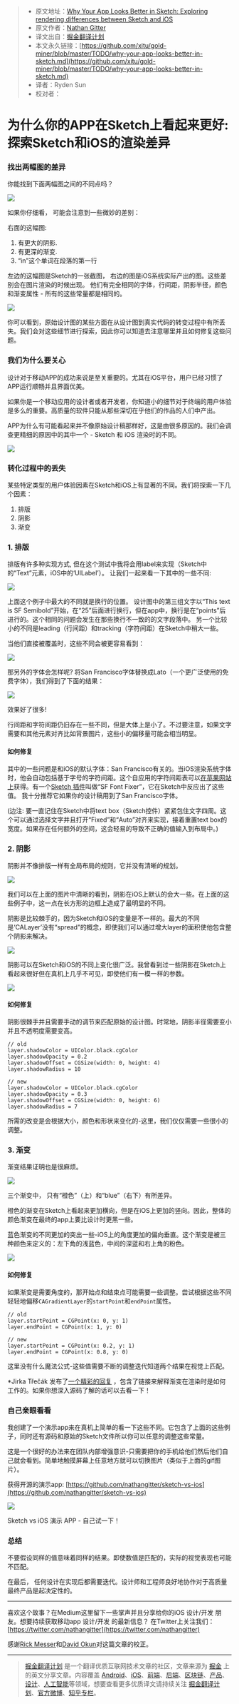 > * 原文地址：[Why Your App Looks Better in Sketch: Exploring rendering differences between Sketch and iOS](https://medium.com/@nathangitter/why-your-app-looks-better-in-sketch-3a01b22c43d7)
> * 原文作者：[Nathan Gitter](https://medium.com/@nathangitter?source=post_header_lockup)
> * 译文出自：[掘金翻译计划](https://github.com/xitu/gold-miner)
> * 本文永久链接：[https://github.com/xitu/gold-miner/blob/master/TODO/why-your-app-looks-better-in-sketch.md](https://github.com/xitu/gold-miner/blob/master/TODO/why-your-app-looks-better-in-sketch.md)
> * 译者：Ryden Sun
> * 校对者：

# 为什么你的APP在Sketch上看起来更好: 探索Sketch和iOS的渲染差异

### 找出两幅图的差异

你能找到下面两幅图之间的不同点吗？

![](https://cdn-images-1.medium.com/max/1000/1*y4jskGqLNFIK_XnJD2ivcw.jpeg)

如果你仔细看， 可能会注意到一些微妙的差别：

右面的这幅图:

1. 有更大的阴影.
2. 有更深的渐变.
3. “in”这个单词在段落的第一行

左边的这幅图是Sketch的一张截图， 右边的图是iOS系统实际产出的图。这些差别会在图片渲染的时候出现。 他们有完全相同的字体，行间距，阴影半径，颜色和渐变属性 - 所有的这些常量都是相同的。

![](https://cdn-images-1.medium.com/max/800/1*nVZjiFK-DJllaBRrep5W2Q.gif)

你可以看到，原始设计图的某些方面在从设计图到真实代码的转变过程中有所丢失。我们会对这些细节进行探索，因此你可以知道去注意哪里并且如何修复这些问题。

### 我们为什么要关心

设计对于移动APP的成功来说是至关重要的。尤其在iOS平台，用户已经习惯了APP运行顺畅并且界面优美。

如果你是一个移动应用的设计者或者开发者，你知道小的细节对于终端的用户体验是多么的重要。高质量的软件只能从那些深切在乎他们的作品的人们中产出。

APP为什么有可能看起来并不像原始设计稿那样好，这是由很多原因的。我们会调查更精细的原因中的其中一个 - Sketch 和 iOS 渲染时的不同。

![](https://cdn-images-1.medium.com/max/2000/1*MOcAlyqfmddQ0Ytpjw6ORA.jpeg)

### 转化过程中的丢失

某些特定类型的用户体验因素在Sketch和iOS上有显著的不同。我们将探索一下几个因素：

1. 排版
2. 阴影
3. 渐变

### 1. 排版

排版有许多种实现方式, 但在这个测试中我将会用label来实现（Sketch中的“Text”元素，iOS中的‘UILabel’）。
让我们一起来看一下其中的一些不同:

![](https://cdn-images-1.medium.com/max/1000/1*1hmlpwlESTIIh7jOHL57Ug.jpeg)

上面这个例子中最大的不同就是换行的位置。 设计图中的第三组文字以“This text is SF Semibold”开始，在“25”后面进行换行，但在app中，换行是在“points”后进行的。这个相同的问题会发生在那些换行不一致的的文字段落中。
另一个比较小的不同是leading（行间距）和tracking（字符间距）在Sketch中稍大一些。

当他们直接被覆盖时，这些不同会被更容易看到：

![](https://cdn-images-1.medium.com/max/800/1*kLWEbWg31g1H4Gw06uYPQg.gif)

那另外的字体会怎样呢? 将San Francisco字体替换成Lato（一个更广泛使用的免费字体），我们得到了下面的结果：

![](https://cdn-images-1.medium.com/max/800/1*-HuZDeMf9cc9H2Q3aIYDkw.gif)

效果好了很多!

行间距和字符间距仍旧存在一些不同，但是大体上是小了。不过要注意，如果文字需要和其他元素对齐比如背景图片，这些小的偏移量可能会相当明显。

#### 如何修复

其中的一些问题是和iOS的默认字体：San Francisco有关的。当iOS渲染系统字体时，他会自动包括基于字号的字符间距。这个自应用的字符间距表可以[在苹果网站上](https://developer.apple.com/fonts/)获得。有一个[Sketch 插件](https://github.com/kylehickinson/Sketch-SF-UI-Font-Fixer)叫做“SF Font Fixer”，它在Sketch中反应出了这些值。 我十分推荐它如果你的设计稿用到了San Francisco字体。

(边注: 要一直记住在Sketch中将text box（Sketch控件）紧紧包住文字四周。这个可以通过选择文字并且打开“Fixed”和“Auto”对齐来实现，接着重置text box的宽度。如果存在任何额外的空间，这会轻易的导致不正确的值输入到布局中。)

### 2. 阴影

阴影并不像排版一样有全局布局的规则，它并没有清晰的规划。

![](https://cdn-images-1.medium.com/max/1000/1*5KfDKJNuPB_dTDI9XDX2hA.jpeg)

我们可以在上面的图片中清晰的看到，阴影在iOS上默认的会大一些。在上面的这些例子中，这一点在长方形的边框上造成了最明显的不同。

阴影是比较棘手的，因为Sketch和iOS的变量是不一样的。最大的不同是‘CALayer’没有“spread”的概念，即使我们可以通过增大layer的面积使他包含整个阴影来解决。

![](https://cdn-images-1.medium.com/max/1000/1*0DdS1KFBq89nKNn_dWnfTg.jpeg)

阴影可以在Sketch和iOS的不同上变化很广泛。我曾看到过一些阴影在Sketch上看起来很好但在真机上几乎不可见，即使他们有一模一样的参数。

![](https://cdn-images-1.medium.com/max/800/1*6lznpdyRVwU1kS77-6qeug.gif)

#### 如何修复

阴影很棘手并且需要手动的调节来匹配原始的设计图。时常地，阴影半径需要变小并且不透明度需要变高。

```
// old
layer.shadowColor = UIColor.black.cgColor
layer.shadowOpacity = 0.2
layer.shadowOffset = CGSize(width: 0, height: 4)
layer.shadowRadius = 10

// new
layer.shadowColor = UIColor.black.cgColor
layer.shadowOpacity = 0.3
layer.shadowOffset = CGSize(width: 0, height: 6)
layer.shadowRadius = 7
```

所需的改变是会根据大小，颜色和形状来变化的-这里，我们仅仅需要一些很小的调整。

### 3. 渐变

渐变结果证明也是很麻烦。

![](https://cdn-images-1.medium.com/max/1000/1*Gmw_KgTd_o2BNIbsmEDIXw.jpeg)

三个渐变中， 只有“橙色”（上）和“blue”（右下）有所差异。

橙色的渐变在Sketch上看起来更加横向，但是在iOS上更加的竖向。因此，整体的颜色渐变在最终的app上要比设计时更黑一些。

蓝色渐变的不同更加的突出一些-iOS上的角度更加的偏向垂直。这个渐变是被三种颜色来定义的：左下角的浅蓝色，中间的深蓝和右上角的粉色。

![](https://cdn-images-1.medium.com/max/800/1*4D59Cblav3cAaA4OZS0ATQ.gif)

#### **如何修复**

如果渐变是需要角度的，那开始点和结束点可能需要一些调整。尝试根据这些不同轻轻地偏移`CAGradientLayer`的`startPoint`和`endPoint`属性。

```
// old
layer.startPoint = CGPoint(x: 0, y: 1)
layer.endPoint = CGPoint(x: 1, y: 0)

// new
layer.startPoint = CGPoint(x: 0.2, y: 1)
layer.endPoint = CGPoint(x: 0.8, y: 0)
```

这里没有什么魔法公式-这些值需要不断的调整迭代知道两个结果在视觉上匹配。

*Jirka Třečák 发布了[一个精彩的回复](https://medium.com/@JiriTrecak/as-for-the-gradients-there-actually-is-a-magic-formula-89055944b52a) ，包含了链接来解释渐变在渲染时是如何工作的。如果你想深入源码了解的话可以去看一下！

### 自己亲眼看看

我创建了一个演示app来在真机上简单的看一下这些不同。它包含了上面的这些例子，同时还有源码和原始的Sketch文件所以你可以任意的调整这些常量。

这是一个很好的办法来在团队内部增强意识-只需要把你的手机给他们然后他们自己就会看到。简单地触摸屏幕上任意地方就可以切换图片（类似于上面的gif图片）。

获得开源的演示app: [https://github.com/nathangitter/sketch-vs-ios](https://github.com/nathangitter/sketch-vs-ios)

![](https://cdn-images-1.medium.com/max/1000/1*CkGRiP4ZvKpBEHdw_4dwdQ.jpeg)

Sketch vs iOS 演示 APP - 自己试一下！

### 总结

不要假设同样的值意味着同样的结果。即使数值是匹配的，实际的视觉表现也可能不匹配。 

在最后， 任何设计在实现后都需要迭代。设计师和工程师良好地协作对于高质量最终产品是起决定性的。

* * *

喜欢这个故事？在Medium这里留下一些掌声并且分享给你的iOS 设计/开发 朋友。想要持续获取移动app 设计/开发 的最新信息？ 在Twitter上关注我们： [https://twitter.com/nathangitter](https://twitter.com/nathangitter)

感谢[Rick Messer](https://medium.com/@rickmesser)和[David Okun](https://twitter.com/dokun24)对这篇文章的校正。

---

> [掘金翻译计划](https://github.com/xitu/gold-miner) 是一个翻译优质互联网技术文章的社区，文章来源为 [掘金](https://juejin.im) 上的英文分享文章。内容覆盖 [Android](https://github.com/xitu/gold-miner#android)、[iOS](https://github.com/xitu/gold-miner#ios)、[前端](https://github.com/xitu/gold-miner#前端)、[后端](https://github.com/xitu/gold-miner#后端)、[区块链](https://github.com/xitu/gold-miner#区块链)、[产品](https://github.com/xitu/gold-miner#产品)、[设计](https://github.com/xitu/gold-miner#设计)、[人工智能](https://github.com/xitu/gold-miner#人工智能)等领域，想要查看更多优质译文请持续关注 [掘金翻译计划](https://github.com/xitu/gold-miner)、[官方微博](http://weibo.com/juejinfanyi)、[知乎专栏](https://zhuanlan.zhihu.com/juejinfanyi)。

